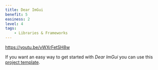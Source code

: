 ```yaml
---
title: Dear ImGui
benefit: 5
easiness: 2
level: 4
tags:
    - Libraries & Frameworks
---
```


https://youtu.be/vWXrFetSH8w

If you want an easy way to get started with *Dear ImGui* you can use this [project template](https://github.com/JulesFouchy/Simple-ImGui-Setup).
